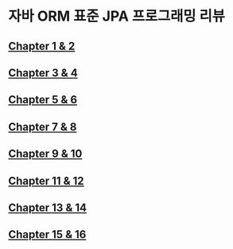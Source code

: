 
# 자바 ORM 표준 JPA 프로그래밍 리뷰
## [Chapter 1 & 2](https://github.com/mobile-note/JPA-Review/wiki/Chapter-1-&-2)
## [Chapter 3 & 4]()
## [Chapter 5 & 6]()
## [Chapter 7 & 8]()
## [Chapter 9 & 10]()
## [Chapter 11 & 12]()
## [Chapter 13 & 14]()
## [Chapter 15 & 16]()
